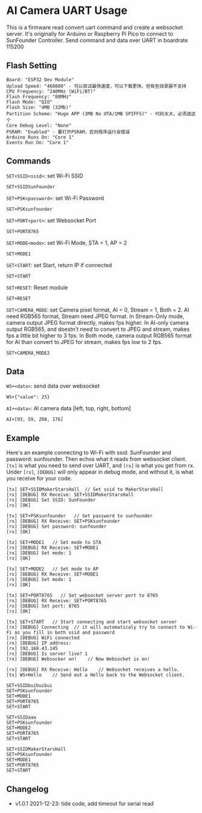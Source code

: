 # AI Camera UART Usage

This is a firmware read convert uart command and create a websocket server. It's originally for Arduino or Raspberry Pi Pico to connect to SunFounder Controller. Send command and data over UART in boardrate 115200

## Flash Setting

    Board: "ESP32 Dev Module"
    Upload Speed: "460800" - 可以尝试最快速度，可以下载更快，但有些烧录器不支持
    CPU Frequency: "240MHz (WiFi/BT)"
    Flash Frequency: "80MHz"
    Flash Mode: "QIO"
    Flash Size: "4MB (32Mb)"
    Partition Scheme: "Huge APP (3MB No OTA/1MB SPIFFS)" - 代码太大，必须选这个
    Core Debug Level: "None"
    PSRAM: "Enabled" - 要打开PSRAM，否则程序运行会错误
    Arduino Runs On: "Core 1"
    Events Run On: "Core 1"

## Commands

`SET+SSID<ssid>`: set Wi-Fi SSID

```
SET+SSIDSunFounder
```

`SET+PSK<password>`: set Wi-Fi Password

```
SET+PSKsunfounder
```

`SET+PORT<port>`: set Websocket Port

```
SET+PORT8765
```

`SET+MODE<mode>`: set Wi-Fi Mode, STA = 1, AP = 2

```
SET+MODE1
```

`SET+START`: set Start, return IP if connected

```
SET+START
```

`SET+RESET`: Reset module

```
SET+RESET
```

`SET+CAMERA_MODE`: set Camera pixel format, AI = 0, Stream = 1, Both = 2. AI need RGB565 format, Stream need JPEG format. In Stream-Only mode, camera output JPEG format directly, makes fps higher. In AI-only camera output RGB565, and doestn't need to convert to JPEG and stream, makes fps a little bit higher to 3 fps. In Both mode, camera output RGB565 format for AI than convert to JPEG for stream, makes fps low to 2 fps.

```
SET+CAMERA_MODE2
```

## Data

`WS+<data>`: send data over websocket

```
WS+{"value": 25}
```

`AI+<data>`: AI camera data [left, top, right, bottom]

```
AI+[93, 59, 208, 176]
```

## Example

Here's an example connecting to Wi-Fi with ssid: SunFounder and password: sunfounder. Then echos what it reads from websocket client. `[tx]` is what you need to send over UART, and `[rx]` is what you get from rx. Under `[rx]`, `[DEBUG]` will only appear in debug mode, and without it, is what you receive for your code.

```
[tx] SET+SSIDMakerStarsHall  // Set ssid to MakerStarsHall
[rx] [DEBUG] RX Receive: SET+SSIDMakerStarsHall
[rx] [DEBUG] Set SSID: SunFounder
[rx] [OK]

[tx] SET+PSKsunfounder   // Set password to sunfounder
[rx] [DEBUG] RX Receive: SET+PSKsunfounder
[rx] [DEBUG] Set password: sunfounder
[rx] [OK]

[tx] SET+MODE1   // Set mode to STA
[rx] [DEBUG] RX Receive: SET+MODE1
[rx] [DEBUG] Set mode: 1
[rx] [OK]

[tx] SET+MODE2   // Set mode to AP
[rx] [DEBUG] RX Receive: SET+MODE1
[rx] [DEBUG] Set mode: 1
[rx] [OK]

[tx] SET+PORT8765   // Set websocket server port to 8765
[rx] [DEBUG] RX Receive: SET+PORT8765
[rx] [DEBUG] Set port: 8765
[rx] [OK]

[tx] SET+START   // Start connecting and start websocket server
[rx] [DEBUG] Connecting  // it will automaticaly try to connect to Wi-Fi as you fill in both ssid and password
[rx] [DEBUG] WiFi connected
[rx] [DEBUG] IP address:
[rx] 192.168.43.145
[rx] [DEBUG] Is server live? 1
[rx] [DEBUG] Websocker on!    // Now Websocket is on!

[rx] [DEBUG] RX Receive: Hello    // Websocket receives a hello.
[tx] WS+Hello    // Send out a Hello back to the Websocket client.
```

```
SET+SSIDbuibuibui
SET+PSKsunfounder
SET+MODE1
SET+PORT8765
SET+START

SET+SSIDaaa
SET+PSKsunfounder
SET+MODE2
SET+PORT8765
SET+START

SET+SSIDMakerStarsHall
SET+PSKsunfounder
SET+MODE1
SET+PORT8765
SET+START
```

## Changelog

- v1.0.1 2021-12-23: tide code, add timeout for serial read